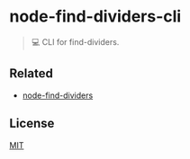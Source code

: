 # node-find-dividers-cli
> :computer: CLI for find-dividers.

## Related
- [node-find-dividers](https://github.com/axelrindle/node-find-dividers)

## License
[MIT](LICENSE)
